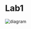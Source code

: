 # Lab1
![diagram](https://user-images.githubusercontent.com/46822810/195577700-dd5af8a7-2176-4107-90a3-9a94a1ede23f.png)
